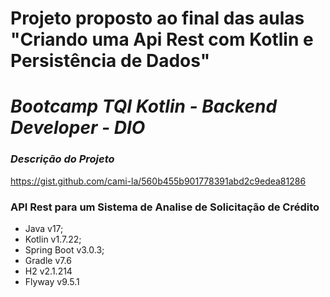 # Projeto proposto ao final das aulas "Criando uma Api Rest com Kotlin e Persistência de Dados"
# _Bootcamp TQI Kotlin - Backend Developer - DIO_

### _Descrição do Projeto_
https://gist.github.com/cami-la/560b455b901778391abd2c9edea81286

### API Rest para um Sistema de Analise de Solicitação de Crédito

- Java v17;
- Kotlin v1.7.22;
- Spring Boot v3.0.3;
- Gradle v7.6
- H2 v2.1.214
- Flyway v9.5.1
